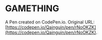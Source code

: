# GAMETHING

A Pen created on CodePen.io. Original URL: [https://codepen.io/Qainguin/pen/rNoOKZK](https://codepen.io/Qainguin/pen/rNoOKZK).

